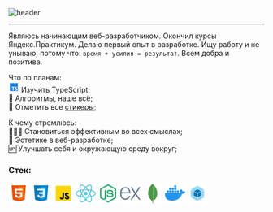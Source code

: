 ![header](https://capsule-render.vercel.app/api?type=venom&color=0:FF318C,100:8A5CF5&fontColor=30363D&text=Hello%20World&height=150&fontSize=60&desc=I%27m%20Sergey&descAlignY=75&descAlign=60)

---

Являюсь начинающим веб-разработчиком. Окончил курсы Яндекс.Практикум. Делаю первый опыт в разработке. Ищу работу и не унываю, потому что: `время + усилия = результат`. Всем добра и позитива.

Что по планам:\
<img alt="Иконка TypeScript" width="21" height="21" src="/assets/icons/icons8-typescript-48.png" /> Изучить TypeScript;\
🔣 Алгоритмы, наше всё;\
🎫 Отметить все [стикеры](https://miro.com/app/board/uXjVNHxhl30=/?share_link_id=162594989692);

К чему стремлюсь:\
🦸🏻‍♂ Становиться эффективным во всех смыслах;\
🗿 Эстетике в веб-разработке;\
🆙 Улучшать себя и окружающую среду вокруг;

### Стек:
<img alt="Иконка HTML" width="40" height="40" src="/assets/icons/icons8-html-48.png" /> <img alt="Иконка CSS" width="40" height="40" src="/assets/icons/icons8-css-48.png" /> <img alt="Иконка JS" width="40" height="40" src="/assets/icons/icons8-javascript-48.png" /> <img alt="Иконка React" width="40" height="40" src="/assets/icons/icons8-react-48.png" /> <img alt="Иконка Node.js" width="40" height="40" src="/assets/icons/icons8-node-js-48.png" /> <img alt="Иконка Express" width="40" height="40" src="/assets/icons/icons8-express-js-40.png" /> <img alt="Иконка MongoDB" width="40" height="40" src="/assets/icons/icons8-mongodb-48.png" /> <img alt="Иконка Docker" width="40" height="40" src="/assets/icons/icons8-docker-48.png" /> <img alt="Иконка Webpack" width="40" height="40" src="/assets/icons/icons8-webpack-48.png" />


